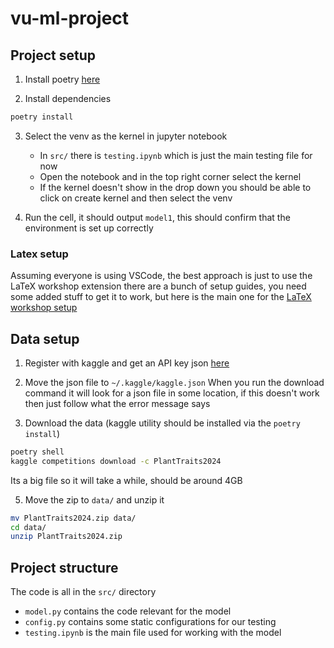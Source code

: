 # vu-ml-project

## Project setup

1. Install poetry [here](https://python-poetry.org/docs/)

2. Install dependencies
```bash
poetry install
```

3. Select the venv as the kernel in jupyter notebook
    - In `src/` there is `testing.ipynb` which is just the main testing file for now 
    - Open the notebook and in the top right corner select the kernel 
    - If the kernel doesn't show in the drop down you should be able to click on create kernel and then select the venv

4. Run the cell, it should output `model1`, this should confirm that the environment is set up correctly

### Latex setup 

Assuming everyone is using VSCode, the best approach is just to use the LaTeX workshop extension there are a bunch of setup guides, you need some added stuff to get it to work, but here is the main one for the [LaTeX workshop setup](https://github.com/James-Yu/LaTeX-Workshop/wiki/Install) 

## Data setup

1. Register with kaggle and get an API key json [here](https://www.kaggle.com/docs/api) 

2. Move the json file to `~/.kaggle/kaggle.json`
When you run the download command it will look for a json file in some location, if this doesn't work then just follow what the error message says

3. Download the data (kaggle utility should be installed via the `poetry install`)
```bash
poetry shell
kaggle competitions download -c PlantTraits2024 
```
Its a big file so it will take a while, should be around 4GB

5. Move the zip to `data/` and unzip it
```bash
mv PlantTraits2024.zip data/ 
cd data/
unzip PlantTraits2024.zip
```

## Project structure

The code is all in the `src/` directory
- `model.py` contains the code relevant for the model 
- `config.py` contains some static configurations for our testing
- `testing.ipynb` is the main file used for working with the model 

